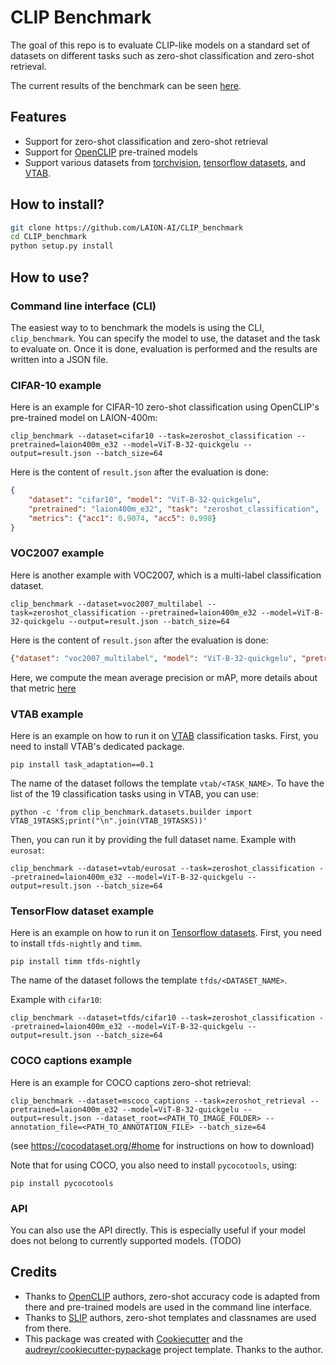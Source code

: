 # CLIP Benchmark


The goal of this repo is to evaluate CLIP-like models on a standard set
of datasets on different tasks such as zero-shot classification and zero-shot
retrieval.

The current results of the benchmark can be seen [here](benchmark/README.md).

## Features

* Support for zero-shot classification and zero-shot retrieval
* Support for [OpenCLIP](https://github.com/mlfoundations/open_clip) pre-trained models
* Support various datasets from [torchvision](https://pytorch.org/vision/stable/datasets.html), [tensorflow datasets](https://www.tensorflow.org/datasets), and [VTAB](https://github.com/google-research/task_adaptation).


## How to install?

```bash
git clone https://github.com/LAION-AI/CLIP_benchmark
cd CLIP_benchmark
python setup.py install
```

## How to use?

### Command line interface (CLI)

The easiest way to to benchmark the models is using the CLI, `clip_benchmark`.
You can specify the model to use, the dataset and the task to evaluate on. Once it is done, evaluation is performed and
the results are written into a JSON file.

### CIFAR-10 example

 Here is an example for CIFAR-10 zero-shot classification using OpenCLIP's pre-trained model on LAION-400m:

 `clip_benchmark --dataset=cifar10 --task=zeroshot_classification --pretrained=laion400m_e32 --model=ViT-B-32-quickgelu --output=result.json --batch_size=64`

Here is the content of `result.json` after the evaluation is done:

```json
{
    "dataset": "cifar10", "model": "ViT-B-32-quickgelu", 
    "pretrained": "laion400m_e32", "task": "zeroshot_classification",
    "metrics": {"acc1": 0.9074, "acc5": 0.998}
}
```

### VOC2007 example

Here is another example with VOC2007, which is a multi-label classification dataset.

 `clip_benchmark --dataset=voc2007_multilabel --task=zeroshot_classification --pretrained=laion400m_e32 --model=ViT-B-32-quickgelu --output=result.json --batch_size=64`

Here is the content of `result.json` after the evaluation is done:

```json
{"dataset": "voc2007_multilabel", "model": "ViT-B-32-quickgelu", "pretrained": "laion400m_e32", "task": "zeroshot_classification", "metrics": {"mean_average_precision": 0.7627869844436646}}
```

Here, we compute the mean average precision or mAP, more details about that metric [here](https://leimao.github.io/blog/Object-Detection-Mean-Average-Precision-mAP/)

### VTAB example

Here is an example on how to run it on [VTAB](https://github.com/google-research/task_adaptation) classification tasks.
First, you need to install VTAB's dedicated package.

`pip install task_adaptation==0.1`

The name of the dataset follows the template `vtab/<TASK_NAME>`.
To have the list of the 19 classification tasks using in VTAB, you can use:

`python -c 'from clip_benchmark.datasets.builder import VTAB_19TASKS;print("\n".join(VTAB_19TASKS))'`


Then, you can run it by providing the full dataset name.
Example with `eurosat`:

 `clip_benchmark --dataset=vtab/eurosat --task=zeroshot_classification --pretrained=laion400m_e32 --model=ViT-B-32-quickgelu --output=result.json --batch_size=64`


### TensorFlow dataset example



Here is an example on how to run it on [Tensorflow datasets](https://www.tensorflow.org/datasets).
First, you need to install `tfds-nightly` and `timm`.

`pip install timm tfds-nightly`


The name of the dataset follows the template `tfds/<DATASET_NAME>`.

Example with `cifar10`:

 `clip_benchmark --dataset=tfds/cifar10 --task=zeroshot_classification --pretrained=laion400m_e32 --model=ViT-B-32-quickgelu --output=result.json --batch_size=64`


### COCO captions example

 Here is an example for COCO captions zero-shot retrieval:

 `clip_benchmark --dataset=mscoco_captions --task=zeroshot_retrieval --pretrained=laion400m_e32 --model=ViT-B-32-quickgelu --output=result.json --dataset_root=<PATH_TO_IMAGE_FOLDER> --annotation_file=<PATH_TO_ANNOTATION_FILE> --batch_size=64` 
 
 (see <https://cocodataset.org/#home> for instructions on how to download)

 Note that for using COCO, you also need to install `pycocotools`, using:

 `pip install pycocotools`

### API

You can also use the API directly. This is especially useful if your model
does not belong to currently supported models.
(TODO)

## Credits

- Thanks to [OpenCLIP](https://github.com/mlfoundations/open_clip) authors, zero-shot accuracy code is adapted from there and pre-trained models are used in the command line interface.
- Thanks to [SLIP](https://github.com/facebookresearch/SLIP) authors, zero-shot templates and classnames are used from there.
- This package was created with [Cookiecutter]( https://github.com/audreyr/cookiecutter) and the [audreyr/cookiecutter-pypackage](https://github.com/audreyr/cookiecutter-pypackage) project template. Thanks to the author.
